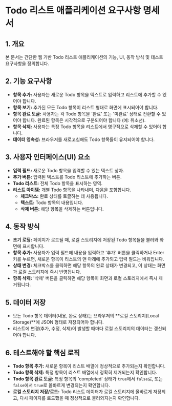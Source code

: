 # Todo 리스트 애플리케이션 요구사항 명세서

## 1. 개요
본 문서는 간단한 웹 기반 Todo 리스트 애플리케이션의 기능, UI, 동작 방식 및 테스트 요구사항을 정의합니다.

## 2. 기능 요구사항
*   **항목 추가:** 사용자는 새로운 Todo 항목을 텍스트로 입력하고 리스트에 추가할 수 있어야 합니다.
*   **항목 보기:** 추가된 모든 Todo 항목이 리스트 형태로 화면에 표시되어야 합니다.
*   **항목 완료 토글:** 사용자는 각 Todo 항목을 '완료' 또는 '미완료' 상태로 전환할 수 있어야 합니다. 완료된 항목은 시각적으로 구분되어야 합니다 (예: 취소선).
*   **항목 삭제:** 사용자는 특정 Todo 항목을 리스트에서 영구적으로 삭제할 수 있어야 합니다.
*   **데이터 영속성:** 브라우저를 새로고침해도 Todo 항목들이 유지되어야 합니다.

## 3. 사용자 인터페이스(UI) 요소
*   **입력 필드:** 새로운 Todo 항목을 입력할 수 있는 텍스트 상자.
*   **추가 버튼:** 입력된 텍스트를 Todo 리스트에 추가하는 버튼.
*   **Todo 리스트:** 전체 Todo 항목을 표시하는 영역.
*   **리스트 아이템:** 개별 Todo 항목을 나타내며, 다음을 포함합니다.
    *   **체크박스:** 완료 상태를 토글하는 데 사용됩니다.
    *   **텍스트:** Todo 항목의 내용입니다.
    *   **삭제 버튼:** 해당 항목을 삭제하는 버튼입니다.

## 4. 동작 방식
*   **초기 로딩:** 페이지가 로드될 때, 로컬 스토리지에 저장된 Todo 항목들을 불러와 화면에 표시합니다.
*   **항목 추가:** 사용자가 입력 필드에 내용을 입력하고 '추가' 버튼을 클릭하거나 Enter 키를 누르면, 새로운 항목이 리스트의 맨 아래에 추가되고 입력 필드는 비워집니다.
*   **상태 변경:** 체크박스를 클릭하면 해당 항목의 완료 상태가 변경되고, 이 상태는 화면과 로컬 스토리지에 즉시 반영됩니다.
*   **항목 삭제:** '삭제' 버튼을 클릭하면 해당 항목이 화면과 로컬 스토리지에서 즉시 제거됩니다.

## 5. 데이터 저장
*   모든 Todo 항목 데이터(내용, 완료 상태)는 브라우저의 **로컬 스토리지(Local Storage)**에 JSON 형태로 저장되어야 합니다.
*   리스트에 변경(추가, 수정, 삭제)이 발생할 때마다 로컬 스토리지의 데이터는 갱신되어야 합니다.

## 6. 테스트해야 할 핵심 로직
*   **Todo 항목 추가:** 새로운 항목이 리스트 배열에 정상적으로 추가되는지 확인합니다.
*   **Todo 항목 삭제:** 특정 항목이 리스트 배열에서 정확히 제거되는지 확인합니다.
*   **Todo 항목 완료 토글:** 특정 항목의 'completed' 상태가 `true`에서 `false`로, 또는 `false`에서 `true`로 올바르게 변경되는지 확인합니다.
*   **로컬 스토리지 저장/로드:** Todo 리스트 데이터가 로컬 스토리지에 올바르게 저장되고, 다시 페이지를 로드했을 때 정상적으로 불러와지는지 확인합니다.
